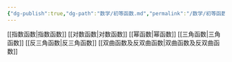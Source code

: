 ```yaml
---
{"dg-publish":true,"dg-path":"数学/初等函数.md","permalink":"/数学/初等函数/","noteIcon":"","created":"2024-04-16T13:01:27.340+08:00","updated":"2024-04-21T13:23:12.953+08:00"}
---
```


[[指数函数\|指数函数]]
[[对数函数\|对数函数]]
[[幂函数\|幂函数]]
[[三角函数\|三角函数]]
[[反三角函数\|反三角函数]]
[[双曲函数及反双曲函数\|双曲函数及反双曲函数]]


